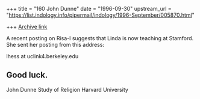 +++
title = "160 John Dunne"
date = "1996-09-30"
upstream_url = "https://list.indology.info/pipermail/indology/1996-September/005870.html"

+++
[Archive link](https://list.indology.info/pipermail/indology/1996-September/005870.html)

A recent posting on Risa-l suggests that Linda is now teaching at 
Stamford. She sent her posting from this address:

lhess at uclink4.berkeley.edu


Good luck.
-- 
John Dunne
Study of Religion
Harvard University





